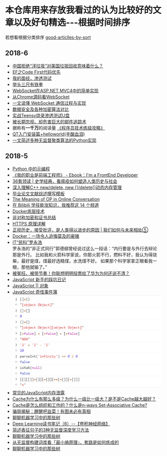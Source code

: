 # 本仓库用来存放我看过的认为比较好的文章以及好句精选---根据时间排序
若想看根据分类排序 [good-articlles-by-sort](https://github.com/zhang0peter/good-articlles-by-sort)



## 2018-6
*   [中国拒绝“洋垃圾”对美国垃圾回收意味着什么？](http://www.qdaily.com/articles/53795.html)
*   [EF之Code First代码优先](https://blog.csdn.net/u011872945/article/details/72955908)
*   [我的面经，渗透测试](http://www.lofter.com/lpost/1f350fa3_125b03d2)
*   [举头三尺有铁拳](https://www.huxiu.com/article/246308.html)
*   [WebSocket在ASP.NET MVC4中的简单实现 ](https://www.cnblogs.com/zxtceq/p/7278454.html)
*   [从Chrome源码看WebSocket](https://www.yinchengli.com/2018/05/27/chrome-websocket)
*   [一文读懂 WebSocket 通信过程与实现 ](https://mp.weixin.qq.com/s?__biz=MzA3OTgyMDcwNg==&mid=2650635184&idx=2&sn=e58e831b9f51feabe80152476c1cc2cf)
*   [数据安全及各种加密算法对比](http://www.cocoachina.com/programmer/20180530/23572.html)
*   [实战Teensy烧录渗透测试U盘](http://www.freebuf.com/sectool/150367.html)
*   [被长期忽视、却危害巨大的邮件追踪术](http://36kr.com/p/5136373.html)
*   据称有**一千万**的阅读量 [《程序员技术练级攻略》](https://coolshell.cn/articles/4990.html)
*   [QT入门安装篇+helloworld(辛酸血泪)](https://blog.csdn.net/qq_37059483/article/details/77800592)
*   [一文简述多种无监督聚类算法的Python实现](http://zhuanlan.51cto.com/art/201805/574750.htm)


## 2018-5
*   [Python 中的元编程](https://www.ibm.com/developerworks/cn/analytics/library/ba-metaprogramming-python/index.html?ca=drs-)
*   [《我的职业是前端工程师》 - Ebook：I'm a FrontEnd Developer ](https://github.com/phodal/fe)
*   [36氪领读 | 史学经典，看瘟疫如何塑造人类历史与社会](http://36kr.com/p/5135719.html)
*   [深入理解C++ new/delete, new []/delete[]动态内存管理](http://www.cnblogs.com/tp-16b/p/8684298.html)
*   [毕业论文文献综述撰写模板](https://zhuanlan.zhihu.com/p/31682742)
*   [The Meaning of OP in Online Conversation](https://www.lifewire.com/what-does-o-p-stand-for-2483372)
*   [在 Bilibili 学技能涨知识，我推荐这 14 个频道](https://sspai.com/post/44652)
*   [Docker底层技术](https://www.jianshu.com/p/7a1ce51a0eba)
*   [非对称加密和证书总结](https://tlanyan.me/asymmetric-encryption-and-certificate-summary/)
*   [HTTPS 原理详解](http://liuduo.me/2018/05/14/https-detail/)
*   [正视历史，接受批评，是人类得以进步的原因 | 我们如何与未来相处⑤](http://www.qdaily.com/articles/52682.html)
*   [Docker：一场令人追悔莫及的豪赌](http://dockone.io/article/5520)
*   [IT“民科”罗永浩](https://www.huxiu.com/article/244293.html)  
罗永浩的“非正式同行”郭德纲曾经说过这么一段话：“内行要是与外行去辩论那是外行。
比如我和火箭科学家说，你那火箭不行，燃料不好，我认为得烧柴，最好是煤，煤最好选精煤，水洗煤不好。
如果那个科学家拿正眼看我一眼，那他就输了。”  
*   [被冤枉、被带节奏！你联想明明投票给了华为为何还说不清？](https://zhuanlan.zhihu.com/p/36910391)
*   [JavaScript 新手的踩坑日记](http://www.cocoachina.com/ios/20170619/19573.html)
*   [JavaScript || 对象](https://segmentfault.com/a/1190000008521798)
*   [JavaScript 奇怪事件簿](https://zhuanlan.zhihu.com/p/33986820)  
![js](image/js.png)  
*   [常见的JavaScript内存泄露](https://github.com/zhansingsong/js-leakage-patterns)
*   [Cache为什么有那么多级？为什么一级比一级大？是不是Cache越大越好？](https://zhuanlan.zhihu.com/p/32058808)
*   [Cache是怎么组织和工作的？什么是n-ways Set-Associative Cache?](https://zhuanlan.zhihu.com/p/31859105)
*   [骗局揭秘：醒醒吧韭菜！有图未必有真相](https://zhuanlan.zhihu.com/p/36438458)
*   [聊聊机器学习中的那些树](https://www.tuicool.com/articles/7ZFrU3B)
*   [Deep Learning读书笔记（6）--【卷积神经网络】](https://www.tuicool.com/articles/i2QNfiZ)
*   [简述表征句子的3种无监督深度学习方法](https://www.tuicool.com/articles/n6jQRb2)
*   [聊聊机器学习中的那些树](https://www.tuicool.com/articles/7ZFrU3B)
*   [从无监督构建词库看「最小熵原理」，套路是如何炼成的](https://www.tuicool.com/articles/mIRjMnf)
*   [聊聊机器学习中的那些树](https://www.tuicool.com/articles/7ZFrU3B)



